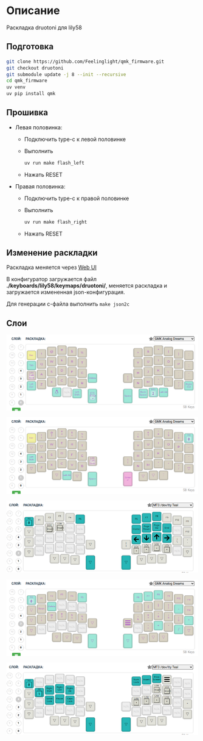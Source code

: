 # Описание

Раскладка druotoni для lily58

## Подготовка

```bash
git clone https://github.com/Feelinglight/qmk_firmware.git
git checkout druotoni
git submodule update -j 8 --init --recursive
cd qmk_firmware
uv venv
uv pip install qmk
```

## Прошивка

- Левая половинка:

  - Подключить type-c к левой половинке
  - Выполнить

    ```bash
    uv run make flash_left
    ```

  - Нажать RESET

- Правая половинка:

  - Подключить type-c к правой половинке
  - Выполнить

    ```bash
    uv run make flash_right
    ```

  - Нажать RESET

## Изменение раскладки

Раскладка меняется через [Web UI](https://config.qmk.fm/#/lily58/rev1/LAYOUT)

В конфигуратор загружается файл **./keyboards/lily58/keymaps/druotoni/**, меняется раскладка и
загружается измененная json-конфигурация.

Для генерации c-файла выполнить ``make json2c``

## Слои

![](keyboards/lily58/keymaps/druotoni/images/0.png)

![](keyboards/lily58/keymaps/druotoni/images/1.png)

![](keyboards/lily58/keymaps/druotoni/images/2.png)

![](keyboards/lily58/keymaps/druotoni/images/3.png)

![](keyboards/lily58/keymaps/druotoni/images/4.png)

